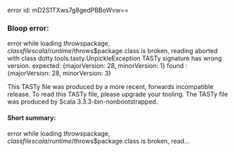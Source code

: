 error id: mD2S1TXws7g8gedPBBoWvw==
### Bloop error:

error while loading $throws$package$,
class file scala/runtime/$throws$package.class is broken, reading aborted with class dotty.tools.tasty.UnpickleException
TASTy signature has wrong version.
 expected: {majorVersion: 28, minorVersion: 1}
 found   : {majorVersion: 28, minorVersion: 3}

This TASTy file was produced by a more recent, forwards incompatible release.
To read this TASTy file, please upgrade your tooling.
The TASTy file was produced by Scala 3.3.3-bin-nonbootstrapped.
#### Short summary: 

error while loading $throws$package$,
class file scala/runtime/$throws$package.class is broken, read...